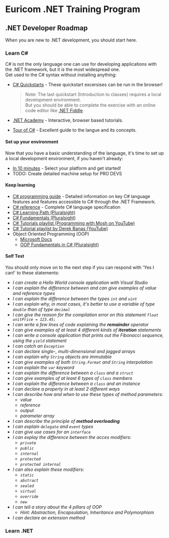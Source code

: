 # Euricom .NET Training Program

## .NET Developer Roadmap

When you are new to .NET development, you should start here.

### Learn C#
C# is not the only language one can use for developing applications with the .NET framework, but it _is_ the most widespread one. <br>
Get used to the C# syntax without installing anything:

- [C# Quickstarts](https://docs.microsoft.com/en-us/dotnet/csharp/quick-starts/) - These quickstart excersises can be run in the browser!

    > Note: The last quickstart (Introduction to classes) requires a local development environment.<br>
    > But you should be able to complete the exercise with an online code editor like [.NET Fiddle](https://dotnetfiddle.net/).

- [.NET Academy](https://dotnetcademy.net/CSharp) - Interactive, browser based tutorials.
- [Tour of C#](https://docs.microsoft.com/en-us/dotnet/csharp/tour-of-csharp/index) - Excellent guide to the langue and its concepts.

#### Set up your environment

Now that you have a basic understanding of the language, it's time to set up a local development environment, if you haven't already:

- [In 10 minutes](https://www.microsoft.com/net/learn/get-started-with-dotnet-tutorial) - Select your platform and get started!
- TODO: Create detailed machine setup for PRO DEVS

#### Keep learning

- [C# programming guide](https://docs.microsoft.com/en-us/dotnet/csharp/programming-guide/) - Detailed information on key C# language features and features accessible to C# through the .NET Framework.
- [C# reference](https://docs.microsoft.com/en-us/dotnet/csharp/language-reference/) - Complete C# language specification
- [C# Learning Path (Pluralsight)](https://app.pluralsight.com/paths/skills/csharp)
- [C# Fundamentals (Pluralsight)](https://app.pluralsight.com/library/courses/csharp-fundamentals-csharp5/table-of-contents)
- [C# Tutorials playlist (Programming with Mosh on YouTube)](https://www.youtube.com/watch?v=gfkTfcpWqAY&list=PLTjRvDozrdlz3_FPXwb6lX_HoGXa09Yef)
- [C# Tutorial playlist by Derek Banas (YouTube)](https://www.youtube.com/watch?v=0p0JLFZj2C8&list=PLGLfVvz_LVvRX6xK1oi0reKci6ignjdSa)
- Object Oriented Programming (OOP)
    - [Microsoft Docs](https://docs.microsoft.com/en-us/dotnet/csharp/programming-guide/concepts/object-oriented-programming)
    - [OOP Fundamentals in C# (Pluralsight)](https://app.pluralsight.com/library/courses/object-oriented-programming-fundamentals-csharp)

#### Self Test

You should only move on to the next step if you can respond with 'Yes I can!' to these statements:

- _I can create a Hello World console application with Visual Studio_
- _I can explain the difference between and can give examples of value and reference types_
- _I can explain the difference between the types `int` and `uint`_
- _I can explain why, in most cases, it's better to use a variable of type `double` than of type `decimal`_
- _I can give the reason for the compilation error on this statement `float unitPrice = 123.45;`_
- _I can write a few lines of code explaining the __remainder__ operator_
- _I can give examples of at least 4 different kinds of __iteration__ statements_
- _I can write a console application that prints out the Fibonacci sequence, using the `yield` statement_
- _I can catch an `Exception`_
- _I can declare single-, multi-dimensional and jagged arrays_
- _I can explain why `String` objects are immutable_
- _I can give examples of both `String.Format` and `String` interpolation_
- _I can explain the `var` keyword_
- _I can explain the difference between a `class` and a `struct`_
- _I can give examples of at least 6 types of `class` members_
- _I can explain the difference between a `class` and an instance_
- _I can declare a property in at least 2 different ways_
- _I can describe how and when to use these types of method parameters:_
    - _value_
    - _reference_
    - _output_
    - _parameter array_
- _I can describe the principle of __method overloading___
- _I can explain `delegate` and `event` types_
- _I can give use cases for an `interface`_
- _I can explay the difference between the acces modifiers:_
    - _`private`_
    - _`public`_
    - _`internal`_
    - _`protected`_
    - _`protected internal`_
- _I can also explain these modifiers:_
    - _`static`_
    - _`abstract`_
    - _`sealed`_
    - _`virtual`_
    - _`override`_
    - _`new`_
- _I can tell a story about the 4 pillars of OOP_
    - _Hint: Abstraction, Encapsulation, Inheritance and Polymorphism_
- _I can declare an extension method_


### Learn .NET

